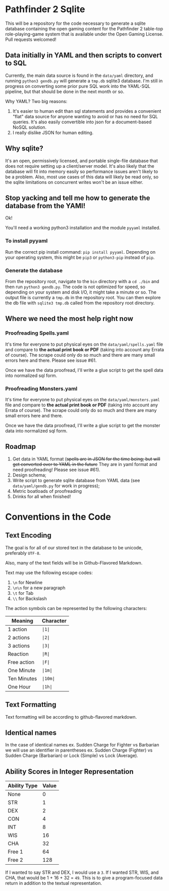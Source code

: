 # Pathfinder 2 Sqlite

This will be a repository for the code necessary to generate a sqlite database
containing the open gaming content for the Pathfinder 2 table-top
role-playing-game system that is available under the Open Gaming License. Pull
requests welcomed!

## Data initially in YAML and then scripts to convert to SQL

Currently, the main data source is found in the `data/yaml` directory, and
running `python3 gendb.py` will generate a `tmp.db` sqlite3 database. I'm still
in progress on converting some prior pure SQL work into the YAML-SQL pipeline,
but that should be done in the next month or so.

Why YAML? Two big reasons: 

1. It's easier to human edit than sql statements and provides a convenient
   "flat" data source for anyone wanting to avoid or has no need for SQL
   queries. It's also easily convertible into json for a document-based NoSQL
   solution.
2. I really dislike JSON for human editing.

## Why sqlite? 

It's an open, permissively licensed, and portable single-file database that does
not require setting up a client/server model. It's also likely that the database
will fit into memory easily so performance issues aren't likely to be a problem.
Also, most use cases of this data will likely be read only, so the sqlite
limitations on concurrent writes won't be an issue either. 

## Stop yacking and tell me how to generate the database from the YAMl!

Ok!

You'll need a working python3 installation and the module `pyyaml` installed. 

### To install pyyaml

Run the correct pip install command: `pip install pyyaml`. Depending on your
operating system, this might be `pip3` or `python3-pip` instead of `pip`.

### Generate the database

From the repository root, navigate to the `bin` directory with a `cd ./bin` and
then run `python3 gendb.py`. The code is not optimized for speed, so depending
on your system and disk I/O, it might take a minute or so. The output file is
currently a `tmp.db` in the repository root. You can then explore the db file
with `sqlite3 tmp.db` called from the repository root directory.

## Where we need the most help right now

### Proofreading Spells.yaml
It's time for everyone to put physical eyes on the `data/yaml/spells.yaml` file
and compare to **the actual print book or PDF** (taking into account any Errata
of course). The scrape could only do so much and there are many small errors
here and there. Please see issue #61.

Once we have the data proofread, I'll write a glue script to get the spell data
into normalized sql form.

### Proofreading Monsters.yaml
It's time for everyone to put physical eyes on the `data/yaml/monsters.yaml` file
and compare to **the actual print book or PDF** (taking into account any Errata
of course). The scrape could only do so much and there are many small errors
here and there.

Once we have the data proofread, I'll write a glue script to get the monster data
into normalized sql form.

## Roadmap

1. Get data in YAML format (~~spells are in JSON for the time being; but will
   get converted over to YAML in the future~~ They are in yaml format and need proofreading! Please see issue #61).
2. Design schema;
3. Write script to generate sqlite database from YAML data (see
   `data/yaml/gendb.py` for work in progress);
4. Metric boatloads of proofreading
5. Drinks for all when finished!

# Conventions in the Code

## Text Encoding

The goal is for all of our stored text in the database to be unicode,
preferably `UTF-8`.

Also, many of the text fields will be in Github-Flavored Markdown.

Text may use the following escape codes:

1. `\n` for Newline
2. `\n\n` for a new paragraph
3. `\t` for Tab
4. `\\` for Backslash

The action symbols can be represented by the following characters:

| Meaning | Character |
|----------|----|
| 1 action | `\|1\|` |
| 2 actions | `\|2\|` |
| 3 actions | `\|3\|` |
| Reaction | `\|R\|` |
| Free action |  `\|F\|` |
| One Minute |  `\|1m\|` |
| Ten Minutes |  `\|10m\|` |
| One Hour |  `\|1h\|` |

## Text Formatting

Text formatting will be according to github-flavored markdown.

## Identical names

In the case of identical names ex. Sudden Charge for Fighter vs Barbarian we will use an identifier in parentheses ex. Sudden Charge (Fighter) vs Sudden Charge (Barbarian) or Lock (Simple) vs Lock (Average).

## Ability Scores in Integer Representation

| Ability Type | Value |
|--------------|-------|
| None         |     0 |
| STR          |     1 |
| DEX          |     2 |
| CON          |     4 |
| INT          |     8 |
| WIS          |    16 |
| CHA          |    32 |
| Free 1       |    64 |
| Free 2       |   128 |

If I wanted to say STR and DEX, I would use a `3`. If I wanted STR, WIS, and
CHA, that would be 1 + 16 + 32 = `49`. This is to give a program-focused data
return in addition to the textual representation.
